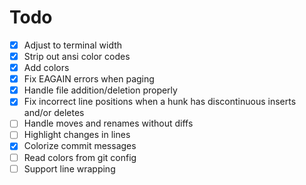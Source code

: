 # Todo

-   [x] Adjust to terminal width
-   [x] Strip out ansi color codes
-   [x] Add colors
-   [x] Fix EAGAIN errors when paging
-   [x] Handle file addition/deletion properly
-   [x] Fix incorrect line positions when a hunk has discontinuous inserts and/or deletes
-   [ ] Handle moves and renames without diffs
-   [ ] Highlight changes in lines
-   [x] Colorize commit messages
-   [ ] Read colors from git config
-   [ ] Support line wrapping

